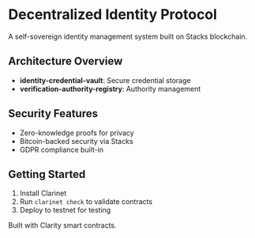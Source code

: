 # Decentralized Identity Protocol

A self-sovereign identity management system built on Stacks blockchain.

## Architecture Overview
- **identity-credential-vault**: Secure credential storage
- **verification-authority-registry**: Authority management

## Security Features
- Zero-knowledge proofs for privacy
- Bitcoin-backed security via Stacks
- GDPR compliance built-in

## Getting Started
1. Install Clarinet
2. Run `clarinet check` to validate contracts
3. Deploy to testnet for testing

Built with Clarity smart contracts.

